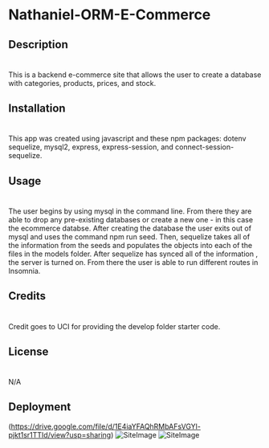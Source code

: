 # Nathaniel-ORM-E-Commerce
## Description
#
This is a backend e-commerce site that allows the user to create a database with categories, products, prices, and stock.

## Installation 
#
This app was created using javascript and these npm packages: dotenv sequelize, mysql2, express, express-session, and connect-session-sequelize.
## Usage
#
The user begins by using mysql in the command line. From there they are able to drop any pre-existing databases or create a new one - in this case the ecommerce databse. After creating the database the user exits out of mysql and uses the command npm run seed. Then, sequelize takes all of the information from the seeds and populates the objects into each of the files in the models folder. After sequelize has synced all of the information , the server is turned on. From there the user is able to run different routes in Insomnia. 

## Credits
#
Credit goes to UCI for providing the develop folder starter code. 

## License
#
N/A
## Deployment 
(https://drive.google.com/file/d/1E4iaYFAQhRMbAFsVGYl-pjkt1sr1TTId/view?usp=sharing)
![SiteImage](images/employeetrackerpic.png)
![SiteImage](images/employeetrackerpic2.png)
